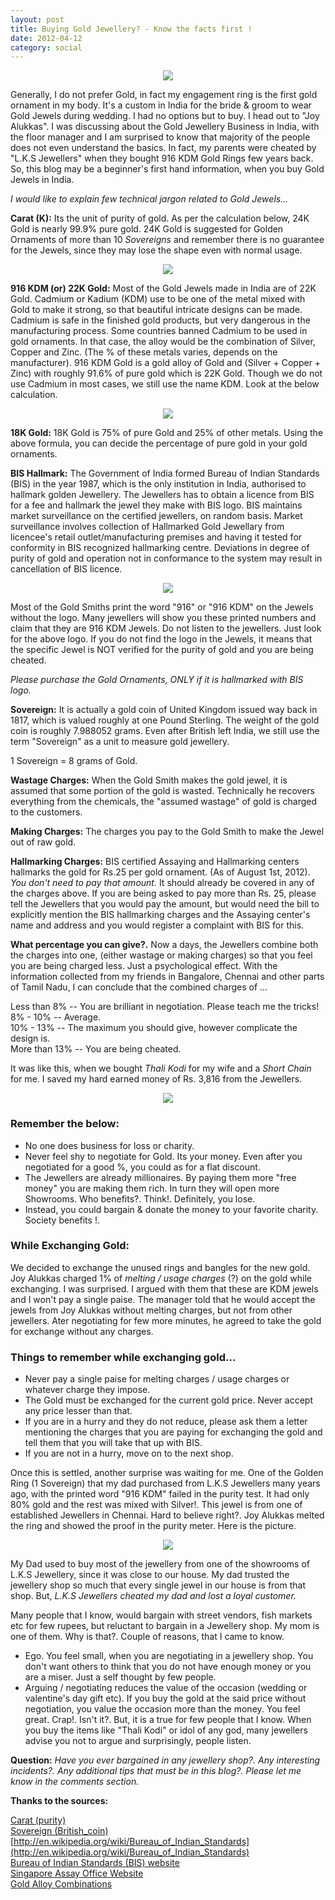 ```yaml
---
layout: post
title: Buying Gold Jewellery? - Know the facts first !
date: 2012-04-12
category: social
---
```


<div style="text-align: center;">
<img src="{{site.url}}/img/buying-gold-jewellery.jpg"/>
</div>  
  
Generally, I do not prefer Gold, in fact my engagement ring is the first gold ornament in my body. It's a custom in India for the bride & groom to wear Gold Jewels during wedding. I had no options but to buy. I head out to "Joy Alukkas". I was discussing about the Gold Jewellery Business in India, with the floor manager and I am surprised to know that majority of the people does not even understand the basics. In fact, my parents were cheated by "L.K.S Jewellers" when they bought 916 KDM Gold Rings few years back. So, this blog may be a beginner's first hand information, when you buy Gold Jewels in India.  
  
*I would like to explain few technical jargon related to Gold Jewels...*  
  
**Carat (K):** Its the unit of purity of gold. As per the calculation below, 24K Gold is nearly 99.9% pure gold. 24K Gold is suggested for Golden Ornaments of more than 10 *Sovereigns* and remember there is no guarantee for the Jewels, since they may lose the shape even with normal usage.  
  
<div style="text-align: center;">
<img src="{{site.url}}/img/buying-gold-jewellery-carat-calculation-24k.jpg"/>
</div>  

**916 KDM (or) 22K Gold:** Most of the Gold Jewels made in India are of 22K Gold. Cadmium or Kadium (KDM) use to be one of the metal mixed with Gold to make it strong, so that beautiful intricate designs can be made. Cadmium is safe in the finished gold products, but very dangerous in the manufacturing process. Some countries banned Cadmium to be used in gold ornaments. In that case, the alloy would be the combination of Silver, Copper and Zinc. (The % of these metals varies, depends on the manufacturer). 916 KDM Gold is a gold alloy of Gold and (Silver + Copper + Zinc) with roughly 91.6% of pure gold which is 22K Gold. Though we do not use Cadmium in most cases, we still use the name KDM. Look at the below calculation.  
  
<div style="text-align: center;">
<img src="{{site.url}}/img/buying-gold-jewellery-carat-calculation-22k.jpg"/>
</div>  

**18K Gold:** 18K Gold is 75% of pure Gold and 25% of other metals. Using the above formula, you can decide the percentage of pure gold in your gold ornaments.  
  
**BIS Hallmark:** The Government of India formed Bureau of Indian Standards (BIS) in the year 1987, which is the only institution in India, authorised to hallmark golden Jewellery. The Jewellers has to obtain a licence from BIS for a fee and hallmark the jewel they make with BIS logo. BIS maintains market surveillance on the certified jewellers, on random basis. Market surveillance involves collection of Hallmarked Gold Jewellary from licencee's retail outlet/manufacturing premises and having it tested for conformity in BIS recognized hallmarking centre. Deviations in degree of purity of gold and operation not in conformance to the system may result in cancellation of BIS licence.  
  
<div style="text-align: center;">
<img src="{{site.url}}/img/buying-gold-jewellery-carat-BIS-Hallmark.jpg"/>
</div>  
  
Most of the Gold Smiths print the word "916" or "916 KDM" on the Jewels without the logo. Many jewellers will show you these printed numbers and claim that they are 916 KDM Jewels. Do not listen to the jewellers. Just look for the above logo. If you do not find the logo in the Jewels, it means that the specific Jewel is NOT verified for the purity of gold and you are being cheated.  

*Please purchase the Gold Ornaments, ONLY if it is hallmarked with BIS logo.*  
  
**Sovereign:** It is actually a gold coin of United Kingdom issued way back in 1817, which is valued roughly at one Pound Sterling. The weight of the gold coin is roughly 7.988052 grams. Even after British left India, we still use the term "Sovereign" as a unit to measure gold jewellery.  
  
1 Sovereign = 8 grams of Gold.  
  
**Wastage Charges:** When the Gold Smith makes the gold jewel, it is assumed that some portion of the gold is wasted. Technically he recovers everything from the chemicals, the "assumed wastage" of gold is charged to the customers.  
  
**Making Charges:** The charges you pay to the Gold Smith to make the Jewel out of raw gold.  
  
**Hallmarking Charges:** BIS certified Assaying and Hallmarking centers hallmarks the gold for Rs.25 per gold ornament. (As of August 1st, 2012). *You don't need to pay that amount.* It should already be covered in any of the charges above. If you are being asked to pay more than Rs. 25, please tell the Jewellers that you would pay the amount, but would need the bill to explicitly mention the BIS hallmarking charges and the Assaying center's name and address and you would register a complaint with BIS for this.  
  
**What percentage you can give?.** Now a days, the Jewellers combine both the charges into one, (either wastage or making charges) so that you feel you are being charged less. Just a psychological effect. With the information collected from my friends in Bangalore, Chennai and other parts of Tamil Nadu, I can conclude that the combined charges of ...  
  
Less than 8% -- You are brilliant in negotiation. Please teach me the tricks!  
8% - 10% -- Average.  
10% - 13% -- The maximum you should give, however complicate the design is.  
More than 13% -- You are being cheated.  
  
It was like this, when we bought *Thali Kodi* for my wife and a *Short Chain* for me. I saved my hard earned money of Rs. 3,816 from the Jewellers.  
  
<div style="text-align: center;">
<img src="{{site.url}}/img/buying-gold-jewellery-negotiation.jpg"/>
</div>  

### Remember the below:  

* No one does business for loss or charity.  
* Never feel shy to negotiate for Gold. Its your money. Even after you negotiated for a good %, you could as for a flat discount.  
* The Jewellers are already millionaires. By paying them more "free money" you are making them rich. In turn they will open more Showrooms. Who benefits?. Think!. Definitely, you lose.   
* Instead, you could bargain & donate the money to your favorite charity. Society benefits !.  


### While Exchanging Gold:  

We decided to exchange the unused rings and bangles for the new gold. Joy Alukkas charged 1% of *melting / usage charges* (?) on the gold while exchanging. I was surprised. I argued with them that these are KDM jewels and I won't pay a single paise. The manager told that he would accept the jewels from Joy Alukkas without melting charges, but not from other jewellers. Ater negotiating for few more minutes, he agreed to take the gold for exchange without any charges.  
  
### Things to remember while exchanging gold...  

* Never pay a single paise for melting charges / usage charges or whatever charge they impose.  
* The Gold must be exchanged for the current gold price. Never accept any price lesser than that.  
* If you are in a hurry and they do not reduce, please ask them a letter mentioning the charges that you are paying for exchanging the gold and tell them that you will take that up with BIS.  
* If you are not in a hurry, move on to the next shop.  
  

Once this is settled, another surprise was waiting for me. One of the Golden Ring (1 Sovereign) that my dad purchased from L.K.S Jewellers many years ago, with the printed word "916 KDM" failed in the purity test. It had only 80% gold and the rest was mixed with Silver!. This jewel is from one of established Jewellers in Chennai. Hard to believe right?. Joy Alukkas melted the ring and showed the proof in the purity meter. Here is the picture.  
  
<div style="text-align: center;">
<img src="{{site.url}}/img/LKS-Jewellery-916-KDM-cheat.jpg"/>
</div>  
  
My Dad used to buy most of the jewellery from one of the showrooms of L.K.S Jewellery, since it was close to our house. My dad trusted the jewellery shop so much that every single jewel in our house is from that shop. But, *L.K.S Jewellers cheated my dad and lost a loyal customer.*  
  
Many people that I know, would bargain with street vendors, fish markets etc for few rupees, but reluctant to bargain in a Jewellery shop. My mom is one of them. Why is that?. Couple of reasons, that I came to know.  

* Ego. You feel small, when you are negotiating in a jewellery shop. You don't want others to think that you do not have enough money or you are a miser. Just a self thought by few people.   
* Arguing / negotiating reduces the value of the occasion (wedding or valentine's day gift etc). If you buy the gold at the said price without negotiation, you value the occasion more than the money. You feel great. Crap!. Isn't it?. But, it is a true for few people that I know. When you buy the items like "Thali Kodi" or idol of any god, many jewellers advise you not to argue and surprisingly, people listen.   

**Question:** *Have you ever bargained in any jewellery shop?. Any interesting incidents?. Any additional tips that must be in this blog?. Please let me know in the comments section.*  
 
**Thanks to the sources:**  

[Carat (purity)](http://en.wikipedia.org/wiki/Carat_(purity))  
[Sovereign (British_coin)](http://en.wikipedia.org/wiki/Sovereign_(British_coin))  
[http://en.wikipedia.org/wiki/Bureau_of_Indian_Standards](http://en.wikipedia.org/wiki/Bureau_of_Indian_Standards)  
[Bureau of Indian Standards (BIS) website](http://www.bis.org.in/cert/hallbiscert.htm)  
[Singapore Assay Office Website](http://www.assayoffice.com.sg/)  
[Gold Alloy Combinations](http://chemistry.about.com/od/jewelrychemistry/a/goldalloys.htm)  

